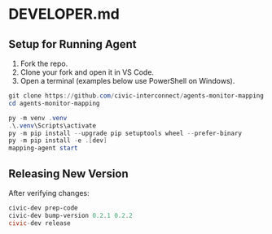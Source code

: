# DEVELOPER.md

## Setup for Running Agent

1. Fork the repo.
2. Clone your fork and open it in VS Code.
3. Open a terminal (examples below use PowerShell on Windows).

```powershell
git clone https://github.com/civic-interconnect/agents-monitor-mapping.git
cd agents-monitor-mapping

py -m venv .venv
.\.venv\Scripts\activate
py -m pip install --upgrade pip setuptools wheel --prefer-binary
py -m pip install -e .[dev]
mapping-agent start
```

## Releasing New Version

After verifying changes:

```powershell
civic-dev prep-code
civic-dev bump-version 0.2.1 0.2.2
civic-dev release
```
